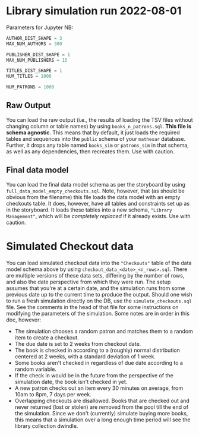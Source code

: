 # Library simulation run 2022-08-01

Parameters for Jupyter NB:

```python
AUTHOR_DIST_SHAPE = 3
MAX_NUM_AUTHORS = 300

PUBLISHER_DIST_SHAPE = 1
MAX_NUM_PUBLISHERS = 15

TITLES_DIST_SHAPE = 1
NUM_TITLES = 1000

NUM_PATRONS = 1000
```

## Raw Output

You can load the raw output (i.e., the results of loading the TSV files without changing column or table names) by using `books_n_patrons.sql`. **This file is schema agnostic**. This means that by default, it just loads the required tables and sequences into the `public` schema of your `mathesar` database. Further, it drops any table named `books_sim` or `patrons_sim` in that schema, as well as any dependencies, then recreates them. Use with caution.

## Final data model

You can load the final data model schema as per the storyboard by using `full_data_model_empty_checkouts.sql`. Note, however, that (as should be obvious from the filename) this file loads the data model with an empty checkouts table. It does, however, have all tables and constraints set up as in the storyboard. It loads these tables into a new schema, `"Library Management"`, which will be _completely replaced_ if it already exists. Use with caution.

# Simulated Checkout data

You can load simulated checkout data into the `"Checkouts"` table of the data model schema above by using `checkout_data_<date>_<n_rows>.sql`. There are multiple versions of these data sets, differing by the number of rows, and also the date perspective from which they were run. The setup assumes that you're at a certain date, and the simulation runs from some previous date up to the current time to produce the output. Should one wish to run a fresh simulation directly on the DB, use the `simulate_checkouts.sql` file. See the comments in the head of that file for some instructions on modifying the parameters of the simulation. Some notes are in order in this doc, however:
- The simulation chooses a random patron and matches them to a random item to create a checkout.
- The due date is set to 2 weeks from checkout date.
- The book is checked in according to a (roughly) normal distribution centered at 2 weeks, with a standard deviation of 1 week.
- Some books aren't checked in regardless of due date according to a random variable.
- If the check in would be in the future from the perspective of the simulation date, the book isn't checked in yet.
- A new patron checks out an item every 30 minutes on average, from 10am to 8pm, 7 days per week.
- Overlapping checkouts are disallowed. Books that are checked out and never returned (lost or stolen) are removed from the pool till the end of the simulation. Since we don't (currently) simulate buying more books, this means that a simulation over a long enough time period will see the library collection dwindle.
